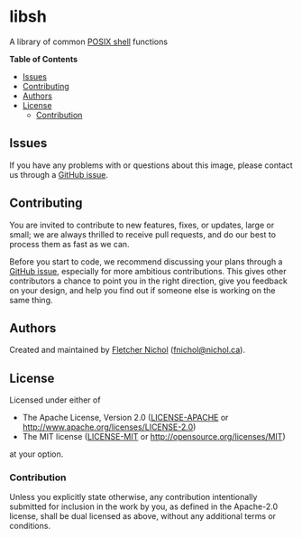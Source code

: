 # libsh

A library of common [POSIX shell] functions

**Table of Contents**

<!-- toc -->

- [Issues](#issues)
- [Contributing](#contributing)
- [Authors](#authors)
- [License](#license)
  * [Contribution](#contribution)

<!-- tocstop -->

## Issues

If you have any problems with or questions about this image, please contact us
through a [GitHub issue][issues].

## Contributing

You are invited to contribute to new features, fixes, or updates, large or
small; we are always thrilled to receive pull requests, and do our best to
process them as fast as we can.

Before you start to code, we recommend discussing your plans through a [GitHub
issue][issues], especially for more ambitious contributions. This gives other
contributors a chance to point you in the right direction, give you feedback on
your design, and help you find out if someone else is working on the same thing.

## Authors

Created and maintained by [Fletcher Nichol][fnichol] (<fnichol@nichol.ca>).

## License

Licensed under either of

- The Apache License, Version 2.0 ([LICENSE-APACHE][license-apachev2] or
  <http://www.apache.org/licenses/LICENSE-2.0>)
- The MIT license ([LICENSE-MIT][license-mit] or
  <http://opensource.org/licenses/MIT>)

at your option.

### Contribution

Unless you explicitly state otherwise, any contribution intentionally submitted
for inclusion in the work by you, as defined in the Apache-2.0 license, shall be
dual licensed as above, without any additional terms or conditions.

[fnichol]: https://github.com/fnichol
[issues]: https://github.com/fnichol/libsh/issues
[license-apachev2]: https://github.com/fnichol/libsh/blob/master/LICENSE-APACHE
[license-mit]: https://github.com/fnichol/libsh/blob/master/LICENSE-MIT
[POSIX shell]: http://pubs.opengroup.org/onlinepubs/9699919799/utilities/V3_chap02.html
